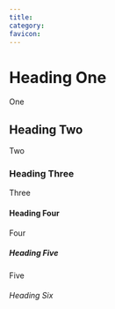 ```yaml
---
title: 
category: 
favicon: 
---
```



## 
# Heading One
One

## Heading Two
Two

### Heading Three
Three

#### Heading Four
Four

##### Heading Five
Five

###### Heading Six


